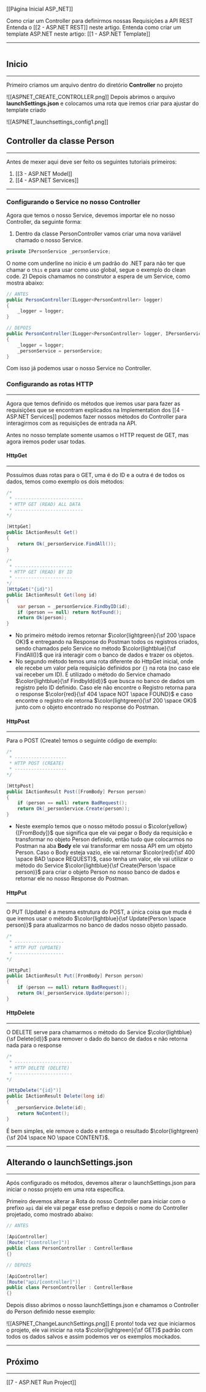 [[Página Inicial ASP_NET]]

Como criar um Controller para definirmos nossas Requisições a API REST
Entenda o [[2 - ASP.NET REST]] neste artigo.
Entenda como criar um template ASP.NET neste artigo: [[1 - ASP.NET Template]]

---
```table-of-contents
```
## Inicio
---
Primeiro criamos um arquivo dentro do diretório **Controller** no projeto

![[ASPNET_CREATE_CONTROLLER.png]]
Depois abrimos o arquivo **launchSettings.json** e colocamos uma rota que iremos criar para ajustar do template criado

![[ASPNET_launchsettings_config1.png]]

## Controller da classe Person
---
Antes de mexer aqui deve ser feito os seguintes tutoriais primeiros:

1. [[3 - ASP.NET Model]]
2. [[4 - ASP.NET Services]]
---

### Configurando o Service no nosso Controller

Agora que temos o nosso Service, devemos importar ele no nosso Controller, da seguinte forma:
1) Dentro da classe PersonController vamos criar uma nova variável chamado o nosso Service.
```csharp
private IPersonService _personService;
```
O nome com underline no inicio é um padrão do .NET para não ter que chamar o `this` e para usar como uso global, segue o exemplo do clean code.
2) Depois chamamos no construtor a espera de um Service, como mostra abaixo:
```csharp
// ANTES
public PersonController(ILogger<PersonController> logger)
{
    _logger = logger;
}

// DEPOIS
public PersonController(ILogger<PersonController> logger, IPersonService personService)
{
    _logger = logger;
    _personService = personService;
}
```

Com isso já podemos usar o nosso Service no Controller.

### Configurando as rotas HTTP
---
Agora que temos definido os métodos que iremos usar para fazer as requisições que se encontram explicados na Implementation dos [[4 - ASP.NET Services]] podemos fazer nossos métodos do Controller para interagirmos com as requisições de entrada na API.

Antes no nosso template somente usamos o HTTP request de GET, mas agora iremos poder usar todas.

#### HttpGet
---
Possuímos duas rotas para o GET, uma é do ID e a outra é de todos os dados, temos como exemplo os dois métodos:
```csharp
/*
 * -------------------------
 * HTTP GET (READ) ALL DATA
 * -------------------------
*/

[HttpGet]
public IActionResult Get()
{
    return Ok(_personService.FindAll());
}

/*
 * ---------------------
 * HTTP GET (READ) BY ID
 * ---------------------
*/
[HttpGet("{id}")]
public IActionResult Get(long id)
{
    var person = _personService.FindbyID(id);
    if (person == null) return NotFound(); 
    return Ok(person);
}
```

- No primeiro método iremos retornar $\color{lightgreen}{\sf 200 \space OK}$ e entregando na Response do Postman todos os registros criados, sendo chamados pelo Service no método $\color{lightblue}{\sf FindAll()}$ que irá interagir com o banco de dados e trazer os objetos.
- No segundo método temos uma rota diferente do HttpGet inicial, onde ele recebe um valor pela requisição definidos por `{}` na rota (no caso ele vai receber um ID). É utilizado o método do Service chamado $\color{lightblue}{\sf FindbyId(id)}$ que busca no banco de dados um registro pelo ID definido. Caso ele não encontre o Registro retorna para o response $\color{red}{\sf 404 \space NOT \space FOUND}$ e caso encontre o registro ele retorna $\color{lightgreen}{\sf 200 \space OK}$ junto com o objeto encontrado no response do Postman.

#### HttpPost
---
Para o POST (Create) temos o seguinte código de exemplo:
```csharp
/*
 * -------------------
 * HTTP POST (CREATE)
 * -------------------
*/

[HttpPost]
public IActionResult Post([FromBody] Person person)
{
    if (person == null) return BadRequest();
    return Ok(_personService.Create(person));
}
```

- Neste exemplo temos que o nosso método possui o $\color{yellow}{[FromBody]}$  que significa que ele vai pegar o Body da requisição e transformar no objeto Person definido, então tudo que colocarmos no Postman na aba **Body** ele vai transformar em nossa API em um objeto Person. Caso o Body esteja vazio, ele vai retornar $\color{red}{\sf 400 \space BAD \space REQUEST}$, caso tenha um valor, ele vai utilizar o método do Service $\color{lightblue}{\sf Create(Person \space person)}$ para criar o objeto Person no nosso banco de dados e retornar ele no nosso Response do Postman.

#### HttpPut
---
O PUT (Update) é a mesma estrutura do POST, a única coisa que muda é que iremos usar o método $\color{lightblue}{\sf Update(Person \space person)}$ para atualizarmos no banco de dados nosso objeto passado.

```csharp
/*
 * ------------------
 * HTTP PUT (UPDATE)
 * ------------------
*/

[HttpPut]
public IActionResult Put([FromBody] Person person)
{
    if (person == null) return BadRequest();
    return Ok(_personService.Update(person));
}
```

#### HttpDelete
---
O DELETE serve para chamarmos o método do Service $\color{lightblue}{\sf Delete(id)}$ para remover o dado do banco de dados e não retorna nada para o response

```csharp
/*
 * ---------------------
 * HTTP DELETE (DELETE)
 * ---------------------
*/

[HttpDelete("{id}")]
public IActionResult Delete(long id)
{
   _personService.Delete(id);
    return NoContent();
}
```

É bem simples, ele remove o dado e entrega o resultado $\color{lightgreen}{\sf 204 \space NO \space CONTENT}$.

---

## Alterando o launchSettings.json
---
Após configurado os métodos, devemos alterar o launchSettings.json para iniciar o nosso projeto em uma rota específica.

Primeiro devemos alterar a Rota do nosso Controller para iniciar com o prefixo `api` dai ele vai pegar esse prefixo e depois o nome do Controller projetado, como mostrado abaixo:
```csharp
// ANTES

[ApiController]
[Route("[controller]")]
public class PersonController : ControllerBase
{}

// DEPOIS

[ApiController]
[Route("api/[controller]")]
public class PersonController : ControllerBase
{}
```

Depois disso abrimos o nosso launchSettings.json e chamamos o Controller do Person definido nesse exemplo:

![[ASPNET_ChangeLaunchSettings.png]]
E pronto! toda vez que iniciarmos o projeto, ele vai iniciar na rota $\color{lightgreen}{\sf GET}$ padrão com todos os dados salvos e assim podemos ver os exemplos mockados. 

---
## Próximo
---
[[7 - ASP.NET Run Project]]